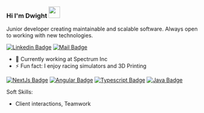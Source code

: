 ### Hi I'm Dwight <img src="https://raw.githubusercontent.com/iampavangandhi/iampavangandhi/master/gifs/Hi.gif" width="30px">


Junior developer creating maintainable and scalable software. Always open to working with new technologies.

[![Linkedin Badge](https://img.shields.io/badge/-Dwight-0e76a8?style=flat&labelColor=0e76a8&logo=linkedin&logoColor=white)](https://www.linkedin.com/in/dwight-mcleish-jr-202469192/)
[![Mail Badge](https://img.shields.io/badge/-dmcleishjr-c0392b?style=flat&labelColor=c0392b&logo=gmail&logoColor=white)](mailto:dmcleishjr@gmail.com)

- :floppy_disk: Currently working at Spectrum Inc
- ⚡ Fun fact: I enjoy racing simulators and 3D Printing

[![NextJs Badge](https://img.shields.io/badge/-NEXT.JS-FDF8F6?style=for-the-badge&labelColor=black&logo=next.js&logoColor=FDF8F6)](#)
[![Angular Badge](https://img.shields.io/badge/Angular-DD0031?style=for-the-badge&labelColor=black&logo=angular&logoColor=DD0031)](#)
[![Typescript Badge](https://img.shields.io/badge/-Typescript-007acc?style=for-the-badge&labelColor=black&logo=typescript&logoColor=007acc)](#)
[![Java Badge](https://img.shields.io/badge/-Java-6DB33F?style=for-the-badge&labelColor=black&logo=spring-boot&logoColor=3C873A)](#)

Soft Skills:
- Client interactions, Teamwork
